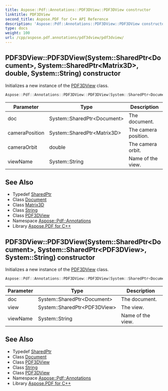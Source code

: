 ```yaml
---
title: Aspose::Pdf::Annotations::PDF3DView::PDF3DView constructor
linktitle: PDF3DView
second_title: Aspose.PDF for C++ API Reference
description: 'Aspose::Pdf::Annotations::PDF3DView::PDF3DView constructor. Initializes a new instance of the PDF3DView class in C++.'
type: docs
weight: 100
url: /cpp/aspose.pdf.annotations/pdf3dview/pdf3dview/
---
```

## PDF3DView::PDF3DView(System::SharedPtr\<Document\>, System::SharedPtr\<Matrix3D\>, double, System::String) constructor


Initializes a new instance of the [PDF3DView](../) class.

```cpp
Aspose::Pdf::Annotations::PDF3DView::PDF3DView(System::SharedPtr<Document> doc, System::SharedPtr<Matrix3D> cameraPosition, double cameraOrbit, System::String viewName)
```


| Parameter | Type | Description |
| --- | --- | --- |
| doc | System::SharedPtr\<Document\> | The document. |
| cameraPosition | System::SharedPtr\<Matrix3D\> | The camera position. |
| cameraOrbit | double | The camera orbit. |
| viewName | System::String | Name of the view. |

## See Also

* Typedef [SharedPtr](../../../system/sharedptr/)
* Class [Document](../../../aspose.pdf/document/)
* Class [Matrix3D](../../../aspose.pdf/matrix3d/)
* Class [String](../../../system/string/)
* Class [PDF3DView](../)
* Namespace [Aspose::Pdf::Annotations](../../)
* Library [Aspose.PDF for C++](../../../)
## PDF3DView::PDF3DView(System::SharedPtr\<Document\>, System::SharedPtr\<PDF3DView\>, System::String) constructor


Initializes a new instance of the [PDF3DView](../) class.

```cpp
Aspose::Pdf::Annotations::PDF3DView::PDF3DView(System::SharedPtr<Document> doc, System::SharedPtr<PDF3DView> view, System::String viewName)
```


| Parameter | Type | Description |
| --- | --- | --- |
| doc | System::SharedPtr\<Document\> | The document. |
| view | System::SharedPtr\<PDF3DView\> | The view. |
| viewName | System::String | Name of the view. |

## See Also

* Typedef [SharedPtr](../../../system/sharedptr/)
* Class [Document](../../../aspose.pdf/document/)
* Class [PDF3DView](../)
* Class [String](../../../system/string/)
* Class [PDF3DView](../)
* Namespace [Aspose::Pdf::Annotations](../../)
* Library [Aspose.PDF for C++](../../../)
